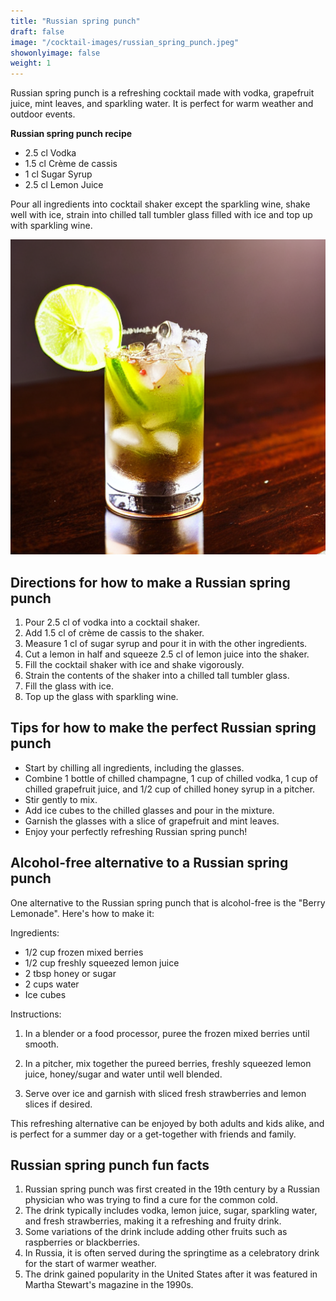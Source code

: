 ```yaml
---
title: "Russian spring punch"
draft: false
image: "/cocktail-images/russian_spring_punch.jpeg"
showonlyimage: false
weight: 1
---
```


Russian spring punch is a refreshing cocktail made with vodka, grapefruit juice, mint leaves, and sparkling water. It is perfect for warm weather and outdoor events.

<!--more-->

**Russian spring punch recipe**

- 2.5 cl Vodka
- 1.5 cl Crème de cassis
- 1 cl Sugar Syrup
- 2.5 cl Lemon Juice


Pour all ingredients into cocktail shaker except the sparkling wine, shake well with ice, strain into chilled tall tumbler glass filled with ice and top up with sparkling wine.

![](/cocktail-images/russian_spring_punch.jpeg)


## Directions for how to make a Russian spring punch

1. Pour 2.5 cl of vodka into a cocktail shaker.
2. Add 1.5 cl of crème de cassis to the shaker.
3. Measure 1 cl of sugar syrup and pour it in with the other ingredients.
4. Cut a lemon in half and squeeze 2.5 cl of lemon juice into the shaker.
5. Fill the cocktail shaker with ice and shake vigorously.
6. Strain the contents of the shaker into a chilled tall tumbler glass.
7. Fill the glass with ice.
8. Top up the glass with sparkling wine.

## Tips for how to make the perfect Russian spring punch

- Start by chilling all ingredients, including the glasses.
- Combine 1 bottle of chilled champagne, 1 cup of chilled vodka, 1 cup of chilled grapefruit juice, and 1/2 cup of chilled honey syrup in a pitcher.
- Stir gently to mix.
- Add ice cubes to the chilled glasses and pour in the mixture.
- Garnish the glasses with a slice of grapefruit and mint leaves.
- Enjoy your perfectly refreshing Russian spring punch!

## Alcohol-free alternative to a Russian spring punch

One alternative to the Russian spring punch that is alcohol-free is the "Berry Lemonade". Here's how to make it:

Ingredients:

- 1/2 cup frozen mixed berries
- 1/2 cup freshly squeezed lemon juice
- 2 tbsp honey or sugar
- 2 cups water
- Ice cubes

Instructions:

1. In a blender or a food processor, puree the frozen mixed berries until smooth.

2. In a pitcher, mix together the pureed berries, freshly squeezed lemon juice, honey/sugar and water until well blended.

3. Serve over ice and garnish with sliced fresh strawberries and lemon slices if desired.

This refreshing alternative can be enjoyed by both adults and kids alike, and is perfect for a summer day or a get-together with friends and family.

## Russian spring punch fun facts

1. Russian spring punch was first created in the 19th century by a Russian physician who was trying to find a cure for the common cold.
2. The drink typically includes vodka, lemon juice, sugar, sparkling water, and fresh strawberries, making it a refreshing and fruity drink.
3. Some variations of the drink include adding other fruits such as raspberries or blackberries.
4. In Russia, it is often served during the springtime as a celebratory drink for the start of warmer weather.
5. The drink gained popularity in the United States after it was featured in Martha Stewart's magazine in the 1990s.
